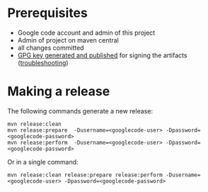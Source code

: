 # Prerequisites #
  * Google code account and admin of this project
  * Admin of project on maven central
  * all changes committed
  * [GPG key generated and published](https://docs.sonatype.org/display/Repository/How+To+Generate+PGP+Signatures+With+Maven) for signing the artifacts ([troubleshooting](http://elgg.wlug.org.nz/pg/pages/view/8060/gnupg))

# Making a release #

The following commands generate a new release:

```
mvn release:clean
mvn release:prepare  -Dusername=<googlecode-user> -Dpassword=<googlecode-password>
mvn release:perform  -Dusername=<googlecode-user> -Dpassword=<googlecode-password>
```

Or in a single command:

```
mvn release:clean release:prepare release:perform -Dusername=<googlecode-user> -Dpassword=<googlecode-password>
```